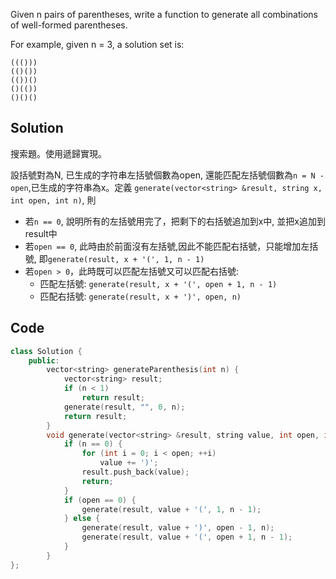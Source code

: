 Given n pairs of parentheses, write a function to generate all combinations of well-formed parentheses.

For example, given n = 3, a solution set is:
```
((()))
(()())
(())()
()(())
()()()
```

## Solution

搜索題。使用遞歸實現。

設括號對為N, 已生成的字符串左括號個數為open, 還能匹配左括號個數為`n = N - open`,已生成的字符串為x。定義
`generate(vector<string> &result, string x, int open, int n)`, 則

* 若`n == 0`, 說明所有的左括號用完了，把剩下的右括號追加到x中, 並把x追加到result中
* 若`open == 0`, 此時由於前面沒有左括號,因此不能匹配右括號，只能增加左括號, 即`generate(result, x + '(', 1, n - 1)`
* 若`open > 0`，此時既可以匹配左括號又可以匹配右括號:
	+ 匹配左括號: `generate(result, x + '(', open + 1, n - 1)`
	+ 匹配右括號: `generate(result, x + ')', open, n)`

## Code
```cpp
class Solution {
	public:
		vector<string> generateParenthesis(int n) {
			vector<string> result;
			if (n < 1)
				return result;
			generate(result, "", 0, n);
			return result;
		}
		void generate(vector<string> &result, string value, int open, int n) {
			if (n == 0) {
				for (int i = 0; i < open; ++i)
					value += ')';
				result.push_back(value);
				return;
			}
			if (open == 0) {
				generate(result, value + '(', 1, n - 1);
			} else {
				generate(result, value + ')', open - 1, n);
				generate(result, value + '(', open + 1, n - 1);
			}
		}
};
```
